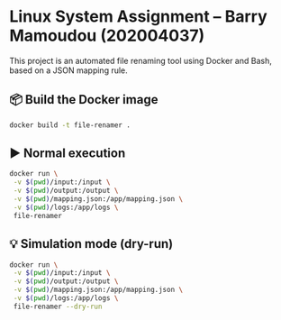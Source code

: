 # Linux System Assignment – Barry Mamoudou (202004037)

This project is an automated file renaming tool using Docker and Bash, based on a JSON mapping rule.

## 📦 Build the Docker image

```bash
docker build -t file-renamer .
```

## ▶️ Normal execution

```bash
docker run \
 -v $(pwd)/input:/input \
 -v $(pwd)/output:/output \
 -v $(pwd)/mapping.json:/app/mapping.json \
 -v $(pwd)/logs:/app/logs \
 file-renamer
```

## 💡 Simulation mode (dry-run)

```bash
docker run \
 -v $(pwd)/input:/input \
 -v $(pwd)/output:/output \
 -v $(pwd)/mapping.json:/app/mapping.json \
 -v $(pwd)/logs:/app/logs \
 file-renamer --dry-run
```
